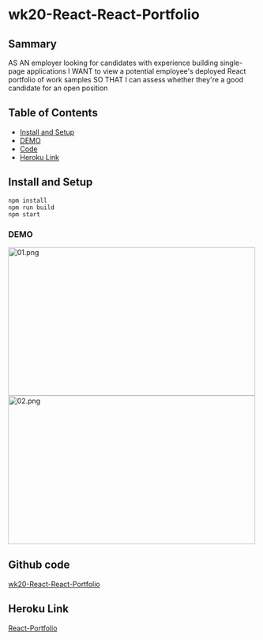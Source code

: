 # wk20-React-React-Portfolio

## Sammary

AS AN employer looking for candidates with experience building single-page applications
I WANT to view a potential employee's deployed React portfolio of work samples
SO THAT I can assess whether they're a good candidate for an open position

## Table of Contents

- [Install and Setup](#install-and-setup)
- [DEMO](#demo)
- [Code](#github-code)
- [Heroku Link](#heroku-link)

## Install and Setup
```
npm install
npm run build
npm start

```

### DEMO

<image src="src/assets/01.png" alt="01.png" width="500" height="300">
<image src="src/assets/02.png" alt="02.png" width="500" height="300">



## Github code

<a href="https://github.com/elsa5152/wk20-React-React-Portfolio.git" >wk20-React-React-Portfolio</a>

## Heroku Link

[React-Portfolio](https://wk20-react-portfolio.herokuapp.com/)
